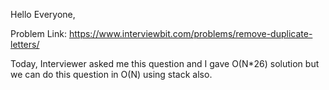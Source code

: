 
Hello Everyone, 

Problem Link: https://www.interviewbit.com/problems/remove-duplicate-letters/

Today, Interviewer asked me this question and I gave O(N*26) solution but we can do this question in O(N) using stack also.  